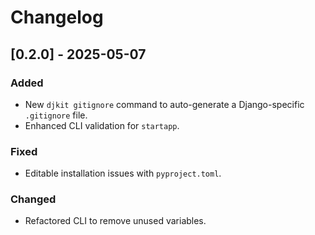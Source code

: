 # Changelog

## [0.2.0] - 2025-05-07
### Added
- New `djkit gitignore` command to auto-generate a Django-specific `.gitignore` file.
- Enhanced CLI validation for `startapp`.

### Fixed
- Editable installation issues with `pyproject.toml`.

### Changed
- Refactored CLI to remove unused variables.
